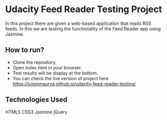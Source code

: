 # Udacity Feed Reader Testing Project

In this project there are given a web-based application that reads RSS feeds. In this we are testing the functionality of the Feed Reader app using Jasmine.

## How to run?
* Clone the repository.
* Open index.html in your browser.
* Test results will be display at the bottom.
* You can check the live version of project here https://ivipinmaurya.github.io/udacity-feed-reader-testing/

## Technologies Used
HTML5
CSS3
Jasmine
jQuery
